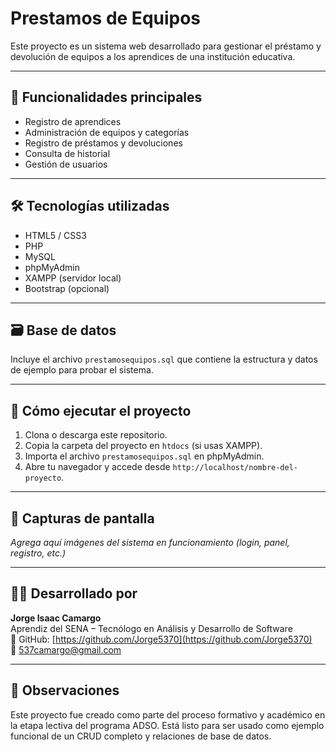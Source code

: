 # Prestamos de Equipos

Este proyecto es un sistema web desarrollado para gestionar el préstamo y devolución de equipos a los aprendices de una institución educativa.

---

## 🧩 Funcionalidades principales

- Registro de aprendices
- Administración de equipos y categorías
- Registro de préstamos y devoluciones
- Consulta de historial
- Gestión de usuarios

---

## 🛠️ Tecnologías utilizadas

- HTML5 / CSS3
- PHP
- MySQL
- phpMyAdmin
- XAMPP (servidor local)
- Bootstrap (opcional)

---

## 🗃️ Base de datos

Incluye el archivo `prestamosequipos.sql` que contiene la estructura y datos de ejemplo para probar el sistema.

---

## 🚀 Cómo ejecutar el proyecto

1. Clona o descarga este repositorio.
2. Copia la carpeta del proyecto en `htdocs` (si usas XAMPP).
3. Importa el archivo `prestamosequipos.sql` en phpMyAdmin.
4. Abre tu navegador y accede desde `http://localhost/nombre-del-proyecto`.

---

## 📸 Capturas de pantalla

*Agrega aquí imágenes del sistema en funcionamiento (login, panel, registro, etc.)*

---

## 👨‍💻 Desarrollado por

**Jorge Isaac Camargo**  
Aprendiz del SENA – Tecnólogo en Análisis y Desarrollo de Software  
📂 GitHub: [https://github.com/Jorge5370](https://github.com/Jorge5370)  
📧 537camargo@gmail.com

---

## 📌 Observaciones

Este proyecto fue creado como parte del proceso formativo y académico en la etapa lectiva del programa ADSO. Está listo para ser usado como ejemplo funcional de un CRUD completo y relaciones de base de datos.

